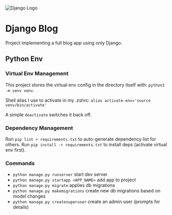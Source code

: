 ![Django Logo](https://static.djangoproject.com/img/logos/django-logo-negative.png)
# Django Blog
Project implementing a full blog app using only Django.

## Python Env

### Virtual Env Management
This project stores the virtual env config in the directory itself with: `python3 -m venv venv`.

Shell alias I use to activate in my .zshrc: ```alias activate-env='source venv/bin/activate'```

A simple ```deactivate``` switches it back off.

### Dependency Management

Run ```pip list > requirements.txt``` to auto-generate dependency list for others.
Run ```pip install -r requirements.txt``` to install deps (activate virtual env first).


### Commands

* ```python manage.py runserver``` start dev server
* ```python manage.py startapp <APP_NAME>``` add app to project
* ```python manage.py migrate``` applies db migrations
* ```python manage.py makemigrations``` create new db migrations based on model changes
* ```python manage.py createsuperuser``` create an admin user (prompts for details)